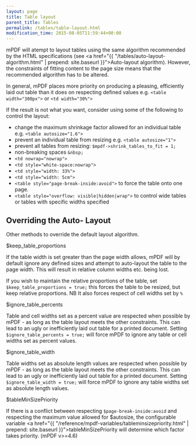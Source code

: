 ```yaml
---
layout: page
title: Table layout
parent_title: Tables
permalink: /tables/table-layout.html
modification_time: 2015-08-05T11:59:44+00:00
---
```


mPDF will atempt to layout tables using the same algorithm recommended by the HTML specifications
(see <a href="{{ "/tables/auto-layout-algorithm.html" | prepend: site.baseurl }}">Auto-layout algorithm</a>).
However, the constraints of fitting content to the page size means that the recommended algorithm has to be altered.

In general, mPDF places more priority on producing a pleasing, efficiently laid out table than it does on respecting
defined values e.g. `<table width="300px">` or `<td width="30%">`

If the result is not what you want, consider using some of the following to control the layout:

- change the maximum shrinkage factor allowed for an individual table e.g. `<table autosize="1.6">`
- prevent an individual table from resizing e.g. `<table autosize="1">`
- prevent all tables from resizing: `$mpdf->shrink_tables_to_fit = 1;`
- non-breaking spaces `&nbsp;`
- `<td nowrap="nowrap">`
- `<td style="white-space:nowrap">`
- `<td style="width: 33%">`
- `<td style="width: 5cm">`
- `<table style="page-break-inside:avoid">` to force the table onto one page.
- `<table style="overflow: visible|hidden|wrap">` to control wide tables or tables with specific widths specified

## Overriding the Auto- Layout

Other methods to override the default layout algorithm.

<span class="parameter">$keep_table_proportions </span>

If the table width is set greater than the page width allows, mPDF will by default ignore any defined sizes and attempt
to auto-layout the table to the page width. This will result in relative column widths etc. being lost.

If you wish to maintain the relative proportions of the table, set `$keep_table_proportions = true;` this forces the table to be resized, but keep relative proportions. NB It also
 forces respect of cell widths set by `%`

<span class="parameter">$ignore_table_percents</span>

Table and cell widths set as a percent value are respected when possible by mPDF - as long as the table layout meets the
other constraints. This can lead to an ugly or inefficiently laid out table for a printed document. Setting
`$ignore_table_percents = true;` will force mPDF to
ignore any table or cell widths set as percent values.

<span class="parameter">$ignore_table_width</span>

Table widths set as absolute length values are respected when possible by mPDF - as long as the table layout meets
the other constraints. This can lead to an ugly or inefficiently laid out table for a printed document. Setting
`$ignore_table_width = true;` will force mPDF to ignore any table widths set as absolute length values.

<span class="parameter">$tableMinSizePriority</span>

If there is a conflict between respecting `$page-break-inside:avoid` and respecting
the maximum value allowed for <span class="parameter">$autosize</span>, the configurable variable
<a href="{{ "/reference/mpdf-variables/tableminsizepriority.html" | prepend: site.baseurl }}">tableMinSizePriority</a>
will determine which factor takes priority. (mPDF v>=4.6)


